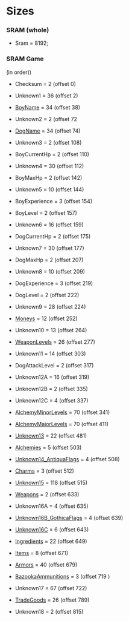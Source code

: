 ﻿# Sizes

### SRAM (whole)
* Sram = 8192;

### SRAM Game

(in order))

* Checksum = 2 (offset 0)

* Unknown1 = 36 (offset 2)

* [BoyName](Items/CharacterName.md) = 34 (offset 38)

* Unknown2 = 2 (offset 72

* [DogName](Items/CharacterName.md) = 34 (offset 74)

* Unknown3 = 2 (offset 108)

* BoyCurrentHp = 2 (offset 110)

* Unknown4 = 30 (offset 112)

* BoyMaxHp = 2 (offset 142)

* Unknown5 = 10 (offset 144)

* BoyExperience = 3 (offset 154)
* BoyLevel = 2 (offset 157)

* Unknown6 = 16 (offset 159)

* DogCurrentHp = 2 (offset 175)

* Unknown7 = 30 (offset 177)

* DogMaxHp = 2 (offset 207)


* Unknown8 = 10 (offset 209)

* DogExperience = 3 (offset 219)
* DogLevel = 2 (offset 222)

* Unknown9 = 28 (offset 224)

* [Moneys](Items/Moneys.md) = 12 (offset 252)

* Unknown10 = 13 (offset 264)

* [WeaponLevels](Items/WeaponLevels.md) = 26 (offset 277)

* Unknown11 = 14 (offset 303)

* DogAttackLevel = 2 (offset 317)

* Unknown12A = 16 (offset 319)
* Unknown12B = 2 (offset 335)
* Unknown12C = 4 (offset 337)

* [AlchemyMinorLevels](Items/AlchemyLevels.md) = 70 (offset 341)
* [AlchemyMajorLevels](Items/AlchemyLevels.md) = 70 (offset 411)

* [Unknown13](Items/Unknown13.md) = 22 (offset 481)

* [Alchemies](Items/Alchemies.md) = 5 (offset 503)

* [Unknown14_AntiquaFlags](Items/Enums/Unknown14_AntiquaFlags.md) = 4 (offset 508)

* [Charms](Items/Charms.md) = 3 (offset 512)

* [Unknown15](Items/Unknown15.md) = 118 (offset 515)

* [Weapons](Items/Weapons.md) = 2 (offset 633)

* Unknown16A = 4 (offset 635)
* [Unknown16B_GothicaFlags](Items/Enums/Unknown16_GothicaFlags.md) = 4 (offset 639)
* [Unknown16C](Items/Unknown16C.md) = 6 (offset 643)

* [Ingredients](Items/Ingredients.md) = 22 (offset 649)
* [Items](Items/Items.md) = 8 (offset 671)
* [Armors](Items/Armors.md) = 40 (offset 679)
* [BazookaAmmunitions](Items/BazookaAmmunitions.md) = 3 (offset 719 )

* Unknown17 = 67 (offset 722)

* [TradeGoods](Items/TradeGoods.md) = 26 (offset 789)

* Unknown18 = 2 (offset 815)